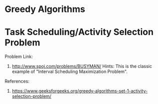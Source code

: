 # Greedy Algorithms

# Task Scheduling/Activity Selection Problem
Problem Link:
1. http://www.spoj.com/problems/BUSYMAN/ 
Hints: This is the classic example of "Interval Scheduling Maximization Problem".

References:
1. https://www.geeksforgeeks.org/greedy-algorithms-set-1-activity-selection-problem/
